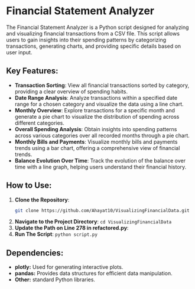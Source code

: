# Financial Statement Analyzer

The Financial Statement Analyzer is a Python script designed for analyzing and visualizing financial transactions from a CSV file. This script allows users to gain insights into their spending patterns by categorizing transactions, generating charts, and providing specific details based on user input.

## Key Features:

- **Transaction Sorting**: View all financial transactions sorted by category, providing a clear overview of spending habits.
- **Date Range Analysis**: Analyze transactions within a specified date range for a chosen category and visualize the data using a line chart.
- **Monthly Overview**: Explore transactions for a specific month and generate a pie chart to visualize the distribution of spending across different categories.
- **Overall Spending Analysis**: Obtain insights into spending patterns across various categories over all recorded months through a pie chart.
- **Monthly Bills and Payments**: Visualize monthly bills and payments trends using a bar chart, offering a comprehensive view of financial trends.
- **Balance Evolution Over Time**: Track the evolution of the balance over time with a line graph, helping users understand their financial history.

## How to Use:

1. **Clone the Repository**:
   ```bash
   git clone https://github.com/Ahayat10/VisualizingFinancialData.git
2.  **Navigate to the Project Directory**:
   ```cd VisualizingFinancialData```
3. **Update the Path on Line 278 in refactored.py**:
4.  **Run The Script**:
   ```python script.py```
## Dependencies:
- **plotly:** Used for generating interactive plots.
- **pandas:** Provides data structures for efficient data manipulation.
- **Other:** standard Python libraries.

